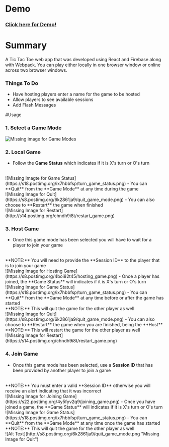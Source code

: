 # Demo
### [Click here for Demo!](https://glowing-fire-9042.firebaseapp.com "Demo")
# Summary
A Tic Tac Toe web app that was developed using React and Firebase along with Webpack. You can play either locally in one browser window or online across two browser windows.

### Things To Do
- Have hosting players enter a name for the game to be hosted
- Allow players to see available sessions
- Add Flash Messages

#Usage

### 1. Select a Game Mode
![Missing image for Game Modes](https://s30.postimg.org/lvootrq5d/game_modes.png)
### 2. Local Game
- Follow the **Game Status** which indicates if it is X's turn or O's turn
<br>
![Missing Imagte for Game Status](https://s18.postimg.org/ix7hbbfsp/turn_game_status.png)
- You can **Quit** from the **Game Mode** at any time during the game
<br>
![Missing Image for Quit](https://s8.postimg.org/6k2861ja9/quit_game_mode.png)
- You can also choose to **Restart** the game when finished
<br>
![Missing Image for Restart](http://s14.postimg.org/chndh9i8t/restart_game.png)

### 3. Host Game
- Once this game mode has been selected you will have to wait for a player to join your game
<br>
**NOTE:** You will need to provide the **Session ID** to the player that is to join your game
<br>
![Missing Image for Hosting Game](https://s8.postimg.org/4boi82t45/hosting_game.png)
- Once a player has joined, the **Game Status** will indicates if it is X's turn or O's turn
<br>
![Missing Image for Game Status](https://s18.postimg.org/ix7hbbfsp/turn_game_status.png)
- You can **Quit** from the **Game Mode** at any time before or after the game has started
<br>
**NOTE:** This will quit the game for the other player as well
<br>
![Missing Image for Quit](https://s8.postimg.org/6k2861ja9/quit_game_mode.png)
- You can also choose to **Restart** the game when you are finished, being the **Host**
<br>
**NOTE:** This will restart the game for the other player as well
<br>
![Missing Image for Restart](https://s14.postimg.org/chndh9i8t/restart_game.png)

### 4. Join Game
- Once this game mode has been selected, use a **Session ID** that has been provided by another player to join a game
<br>
**NOTE:** You must enter a valid **Session ID** otherwise you will receive an alert indicating that it was incorrect
<br>
![Missing Image for Joining Game](https://s22.postimg.org/4y5fyv2q9/joining_game.png)
- Once you have joined a game, the **Game Status** will indicates if it is X's turn or O's turn
<br>
![Missing Image for Game Status](https://s18.postimg.org/ix7hbbfsp/turn_game_status.png)
- You can **Quit** from the **Game Mode** at any time once the game has started
<br>
**NOTE:** This will quit the game for the other player as well
<br>
![Alt Text](http://s8.postimg.org/6k2861ja9/quit_game_mode.png "Missing Image for Quit")
